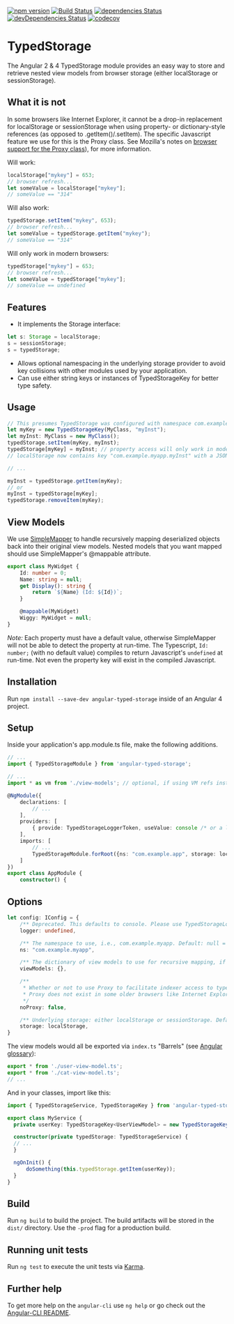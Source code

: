 [![npm version](https://badge.fury.io/js/angular-typed-storage.svg)](https://badge.fury.io/js/angular-typed-storage)
[![Build Status](https://travis-ci.org/cdibbs/angular-typed-storage.svg?branch=master)](https://travis-ci.org/cdibbs/angular-typed-storage)
[![dependencies Status](https://david-dm.org/cdibbs/angular-typed-storage/status.svg)](https://david-dm.org/cdibbs/angular-typed-storage)
[![devDependencies Status](https://david-dm.org/cdibbs/angular-typed-storage/dev-status.svg)](https://david-dm.org/cdibbs/angular-typed-storage?type=dev)
[![codecov](https://codecov.io/gh/cdibbs/angular-typed-storage/branch/master/graph/badge.svg)](https://codecov.io/gh/cdibbs/angular-typed-storage)

# TypedStorage
The Angular 2 & 4 TypedStorage module provides an easy way to store and retrieve nested
view models from browser storage (either localStorage or sessionStorage).

## What it is not
In some browsers like Internet Explorer, it cannot be a drop-in replacement for localStorage or sessionStorage when using
property- or dictionary-style references (as opposed to .getItem()/.setItem). The specific
Javascript feature we use for this is the Proxy class. See Mozilla's notes on [browser support for the Proxy class](https://developer.mozilla.org/en-US/docs/Web/JavaScript/Reference/Global_Objects/Proxy#Browser_compatibility)), for more information.

Will work:
```typescript
localStorage["mykey"] = 653;
// browser refresh...
let someValue = localStorage["mykey"];
// someValue == "314"
```

Will also work:
```typescript
typedStorage.setItem("mykey", 653);
// browser refresh...
let someValue = typedStorage.getItem("mykey");
// someValue == "314"
```

Will only work in modern browsers:
```typescript
typedStorage["mykey"] = 653;
// browser refresh...
let someValue = typedStorage["mykey"];
// someValue == undefined
```

## Features
- It implements the Storage interface:
```typescript
let s: Storage = localStorage;
s = sessionStorage;
s = typedStorage;
```
- Allows optional namespacing in the underlying storage provider to avoid key collisions with
  other modules used by your application.
- Can use either string keys or instances of TypedStorageKey<T> for better type safety.

## Usage

```typescript
// This presumes TypedStorage was configured with namespace com.example.myapp and localStorage:
let myKey = new TypedStorageKey(MyClass, "myInst");
let myInst: MyClass = new MyClass();
typedStorage.setItem(myKey, myInst);
typedStorage[myKey] = myInst; // property access will only work in modern browsers.
// localStorage now contains key "com.example.myapp.myInst" with a JSON-serialized representation of myInst.

// ...

myInst = typedStorage.getItem(myKey);
// or
myInst = typedStorage[myKey];
typedStorage.removeItem(myKey);
```

## View Models
We use [SimpleMapper](https://github.com/cdibbs/simple-mapper) to handle recursively mapping deserialized objects back into their original view models. Nested models that you want mapped should use SimpleMapper's @mappable attribute.

```typescript 
export class MyWidget {
    Id: number = 0;
    Name: string = null;
    get Display(): string { 
        return `${Name} (Id: ${Id})`;
    }

    @mappable(MyWidget)
    Wiggy: MyWidget = null;
}
```

*Note:* Each property must have a default value, otherwise SimpleMapper will not be able to detect the property at run-time. The Typescript,
`Id: number;` (with no default value) compiles to return Javascript's `undefined` at run-time. Not even the property key will exist in the
compiled Javascript.

## Installation

Run `npm install --save-dev angular-typed-storage` inside of an Angular 4 project.

## Setup


Inside your application's app.module.ts file, make the following additions.

```typescript
// ...
import { TypedStorageModule } from 'angular-typed-storage';

// ...
import * as vm from './view-models'; // optional, if using VM refs instead of name strings.

@NgModule({
    declarations: [
        // ...
    ],
    providers: [
        { provide: TypedStorageLoggerToken, useValue: console /* or a logger matching console's sig */ }
    ],
    imports: [
        // ...
        TypedStorageModule.forRoot({ns: "com.example.app", storage: localStorage })
    ]
})
export class AppModule {
    constructor() {
```

## Options
```typescript
let config: IConfig = {
    /** Deprecated. This defaults to console. Please use TypedStorageLoggerToken in your providers, instead. */
    logger: undefined,

    /** The namespace to use, i.e., com.example.myapp. Default: null = do not use namespace. */
    ns: "com.example.myapp",

    /** The dictionary of view models to use for recursive mapping, if any. Default: empty.*/
    viewModels: {},

    /**
     * Whether or not to use Proxy to facilitate indexer access to typed storage, i.e., typedStorage[myprop] == typedStorage.getItem(myprop).
     * Proxy does not exist in some older browsers like Internet Explorer. Default: false.
     */
    noProxy: false,

    /** Underlying storage: either localStorage or sessionStorage. Default: localStorage. */
    storage: localStorage,
}
```

The view models would all be exported via `index.ts` "Barrels" (see [Angular glossary](https://angular.io/docs/ts/latest/guide/glossary.html)):

```typescript
export * from './user-view-model.ts';
export * from './cat-view-model.ts';
// ...
```

And in your classes, import like this:

```typescript
import { TypedStorageService, TypedStorageKey } from 'angular-typed-storage';

export class MyService {
  private userKey: TypedStorageKey<UserViewModel> = new TypedStorageKey(UserViewModel, "user");

  constructor(private typedStorage: TypedStorageService) {
  // ...
  }

  ngOnInit() {
      doSomething(this.typedStorage.getItem(userKey));
  }
}
```

## Build

Run `ng build` to build the project. The build artifacts will be stored in the `dist/` directory. Use the `-prod` flag for a production build.

## Running unit tests

Run `ng test` to execute the unit tests via [Karma](https://karma-runner.github.io).

## Further help

To get more help on the `angular-cli` use `ng help` or go check out the [Angular-CLI README](https://github.com/angular/angular-cli/blob/master/README.md).
